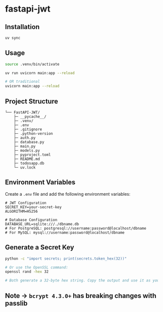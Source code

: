 # fastapi-jwt

## Installation

```bash
uv sync
```

## Usage

```bash
source .venv/bin/activate

uv run uvicorn main:app --reload

# OR traditional
uvicorn main:app --reload
```

## Project Structure

```plaintext
└── FastAPI-JWT/
    ├─ __pycache__/
    ├─ .venv/
    ├─ .env
    ├─ .gitignore
    ├─ .python-version
    ├─ auth.py
    ├─ database.py
    ├─ main.py
    ├─ models.py
    ├─ pyproject.toml
    ├─ README.md
    ├─ todosapp.db
    └─ uv.lock
```

## Environment Variables

Create a `.env` file and add the following environment variables:

```env
# JWT Configuration
SECRET_KEY=your-secret-key
ALGORITHM=HS256

# Database Configuration
DATABASE_URL=sqlite:///./dbname.db
# For PostgreSQL: postgresql://username:password@localhost/dbname
# For MySQL: mysql://username:password@localhost/dbname
```

## Generate a Secret Key

```bash
python -c "import secrets; print(secrets.token_hex(32))"

# Or use the OpenSSL command:
openssl rand -hex 32

# Both generate a 32-byte hex string. Copy the output and use it as your SECRET_KEY in the auth file.
```

## Note -> `bcrypt 4.3.0+` has breaking changes with passlib
